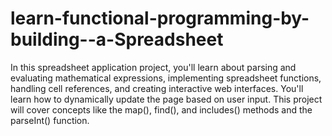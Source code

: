 # learn-functional-programming-by-building--a-Spreadsheet
 In this spreadsheet application project, you'll learn about parsing and evaluating mathematical expressions, implementing spreadsheet functions, handling cell references, and creating interactive web interfaces. You'll learn how to dynamically update the page based on user input.  This project will cover concepts like the map(), find(), and includes() methods and the parseInt() function.
